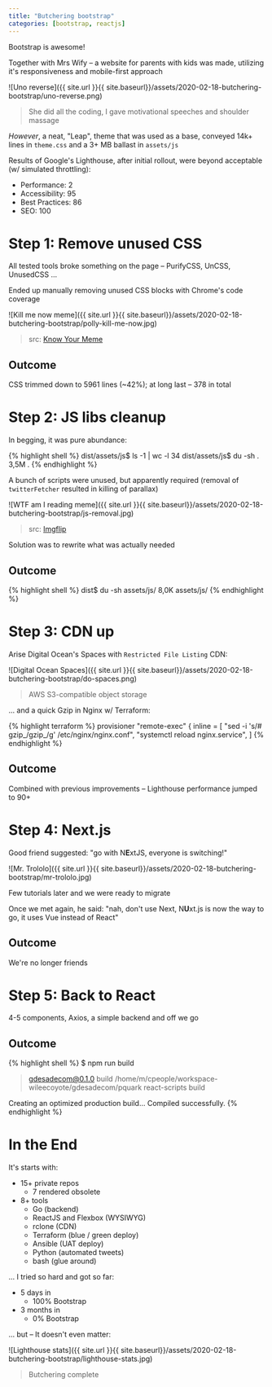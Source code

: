 ```yaml
---
title: "Butchering bootstrap"
categories: [bootstrap, reactjs]
---
```



Bootstrap is awesome!

Together with Mrs Wify – a website for parents with kids was made, utilizing it's responsiveness and mobile-first approach

![Uno reverse]({{ site.url }}{{ site.baseurl}}/assets/2020-02-18-butchering-bootstrap/uno-reverse.png)
> She did all the coding, I gave motivational speeches and shoulder massage

*However*, a neat, "Leap", theme that was used as a base, conveyed 14k+ lines in `theme.css` and a 3+ MB ballast in `assets/js`

Results of Google's Lighthouse, after initial rollout, were beyond acceptable (w/ simulated throttling):

* Performance: 2
* Accessibility: 95
* Best Practices: 86
* SEO: 100


# Step 1: Remove unused CSS

All tested tools broke something on the page – PurifyCSS, UnCSS, UnusedCSS ...

Ended up manually removing unused CSS blocks with Chrome's code coverage

![Kill me now meme]({{ site.url }}{{ site.baseurl}}/assets/2020-02-18-butchering-bootstrap/polly-kill-me-now.jpg)
> src: [Know Your Meme](https://knowyourmeme.com/photos/508168-kill-me)

## Outcome

CSS trimmed down to 5961 lines (~42%); at long last – 378 in total


# Step 2: JS libs cleanup

In begging, it was pure abundance:

{% highlight shell %}
dist/assets/js$ ls -1 | wc -l
34
dist/assets/js$ du -sh .
3,5M	.
{% endhighlight %}

A bunch of scripts were unused, but apparently required (removal of `twitterFetcher` resulted in killing of parallax)

![WTF am I reading meme]({{ site.url }}{{ site.baseurl}}/assets/2020-02-18-butchering-bootstrap/js-removal.jpg)
> src: [Imgflip](https://imgflip.com/memegenerator/)

Solution was to rewrite what was actually needed

## Outcome

{% highlight shell %}
dist$ du -sh assets/js/
8,0K	assets/js/
{% endhighlight %}


# Step 3: CDN up

Arise Digital Ocean's Spaces with `Restricted File Listing` CDN:

![Digital Ocean Spaces]({{ site.url }}{{ site.baseurl}}/assets/2020-02-18-butchering-bootstrap/do-spaces.png)
> AWS S3-compatible object storage

... and a quick Gzip in Nginx w/ Terraform:

{% highlight terraform %}
  provisioner "remote-exec" {
    inline = [
      "sed -i 's/# gzip_/gzip_/g' /etc/nginx/nginx.conf",
      "systemctl reload nginx.service",
    ]
{% endhighlight %}

## Outcome

Combined with previous improvements – Lighthouse performance jumped to 90+


# Step 4: Next.js

Good friend suggested: "go with N**E**xtJS, everyone is switching!"

![Mr. Trololo]({{ site.url }}{{ site.baseurl}}/assets/2020-02-18-butchering-bootstrap/mr-trololo.jpg)

Few tutorials later and we were ready to migrate

Once we met again, he said: "nah, don't use Next, N**U**xt.js is now the way to go, it uses Vue instead of React"

## Outcome

We're no longer friends


# Step 5: Back to React

4-5 components, Axios, a simple backend and off we go

## Outcome

{% highlight shell %}
$ npm run build

> gdesadecom@0.1.0 build /home/m/cpeople/workspace-wileecoyote/gdesadecom/pquark
> react-scripts build

Creating an optimized production build...
Compiled successfully.
{% endhighlight %}


# In the End

It's starts with:

* 15+ private repos
  * 7 rendered obsolete
* 8+ tools
  * Go (backend)
  * ReactJS and Flexbox (WYSIWYG)
  * rclone (CDN)
  * Terraform (blue / green deploy)
  * Ansible (UAT deploy)
  * Python (automated tweets)
  * bash (glue around)

... I tried so hard and got so far:

* 5 days in
  * 100% Bootstrap
* 3 months in
  * 0% Bootstrap


... but – It doesn't even matter:

![Lighthouse stats]({{ site.url }}{{ site.baseurl}}/assets/2020-02-18-butchering-bootstrap/lighthouse-stats.jpg)
> Butchering complete

